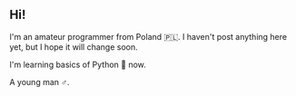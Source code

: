 ## Hi! 

I'm an amateur programmer from Poland 🇵🇱. I haven't post anything here yet, but I hope it will change soon. 

I'm learning basics of Python 🐍 now. 

A young man ♂️. 
